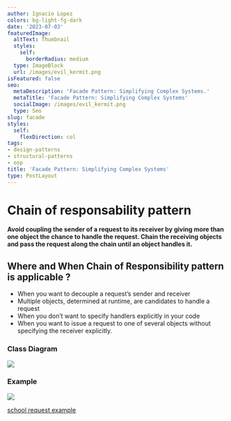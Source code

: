 ```yaml
---
author: Ignacio Lopez
colors: bg-light-fg-dark
date: '2023-07-03'
featuredImage:
  altText: Thumbnail
  styles:
    self:
      borderRadius: medium
  type: ImageBlock
  url: /images/evil_kermit.png
isFeatured: false
seo:
  metaDescription: 'Facade Pattern: Simplifying Complex Systems.'
  metaTitle: 'Facade Pattern: Simplifying Complex Systems'
  socialImage: /images/evil_kermit.png
  type: Seo
slug: facade
styles:
  self:
    flexDirection: col
tags:
- design-patterns
- structural-patterns
- oop
title: 'Facade Pattern: Simplifying Complex Systems'
type: PostLayout
---
```


# Chain of responsability pattern

 __Avoid coupling the sender of a request to its receiver by giving more than one object the chance to handle the request. Chain the receiving objects and pass the request along the chain until an object handles it.__

## Where and When Chain of Responsibility pattern is applicable ?

-   When you want to decouple a request’s sender and receiver
-   Multiple objects, determined at runtime, are candidates to handle a request
-   When you don’t want to specify handlers explicitly in your code
-   When you want to issue a request to one of several objects without specifying the receiver explicitly.

### Class Diagram

![](./images/chain-structure.gif)

### Example

![](./images/chain-example.png)


[school request example](https://stackblitz.com/edit/typescript-fktrnv?file=index.ts)